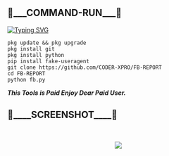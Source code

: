 <h2>🔻___COMMAND-RUN___🔻 </h2>

[![Typing SVG](https://readme-typing-svg.demolab.com?font=Fira+Code&pause=1000&color=FF2C10&background=31FF9400&width=435&lines=MrRafi444+Facebook+Auto+Reporter)](https://git.io/typing-svg)

```
pkg update && pkg upgrade
pkg install git
pkg install python
pip install fake-useragent
git clone https://github.com/CODER-XPRO/FB-REPORT
cd FB-REPORT
python fb.py
```

___This Tools is Paid Enjoy Dear Paid User.___</br>

<h2>🔻____SCREENSHOT____🔻 </h2>
<br>
<p align="center">
<img src="https://i.ibb.co.com/BHR6Jryf/Screenshot-20250805-230938-2.png"/>
</p>

